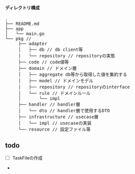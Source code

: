 

#### ディレクトリ構成
<pre>
.
├── README.md
├── app
│   └── main.go 
└── pkg // 
     ├── adapter
     │   ├── db // db client等
     │   └── repository // repositoryの実態
     ├── code // code値等
     ├── domain // ドメイン層
     │   ├── aggregate db等から取得した値を集約する
     │   ├── model // ドメインモデル
     │   ├── repository // repositoryのinterface
     │   └── rule // ドメインルール
     │       └── impl
     ├── handler // handler層
     │   └── dto // handler層で使用するDTO
     ├── infrastructure // usecase層
     │   └── impl // usecaseの実装
     └── resource // 設定ファイル等
</pre>

## todo 
- [ ] TaskFileの作成
- 